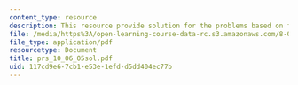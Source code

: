 ```yaml
---
content_type: resource
description: This resource provide solution for the problems based on friction.
file: /media/https%3A/open-learning-course-data-rc.s3.amazonaws.com/8-01l-physics-i-classical-mechanics-fall-2005/117cd9e67cb1e53e1efdd5dd404ec77b_prs_10_06_05sol.pdf
file_type: application/pdf
resourcetype: Document
title: prs_10_06_05sol.pdf
uid: 117cd9e6-7cb1-e53e-1efd-d5dd404ec77b
---
```

